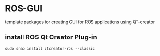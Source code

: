 # ROS-GUI
template packages for creating GUI for ROS applications using QT-creator

## install ROS Qt Creator Plug-in

```
sudo snap install qtcreator-ros --classic
```
